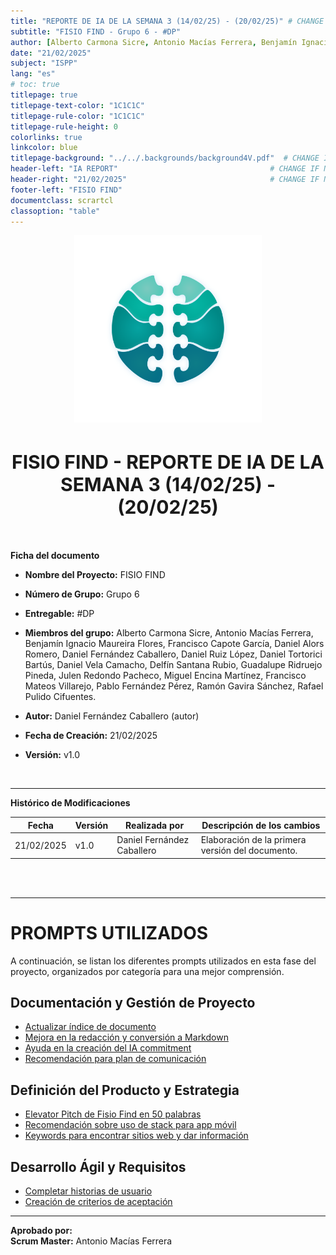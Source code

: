 ```yaml
---
title: "REPORTE DE IA DE LA SEMANA 3 (14/02/25) - (20/02/25)" # CHANGE IF NEEDED
subtitle: "FISIO FIND - Grupo 6 - #DP"
author: [Alberto Carmona Sicre, Antonio Macías Ferrera, Benjamín Ignacio Maureira Flores, Francisco Capote García, Daniel Alors Romero, Daniel Fernández Caballero, Daniel Ruiz López, Daniel Tortorici Bartús, Daniel Vela Camacho, Delfín Santana Rubio, Guadalupe Ridruejo Pineda, Julen Redondo Pacheco, Miguel Encina Martínez, Francisco Mateos Villarejo, Pablo Fernández Pérez, Ramón Gavira Sánchez, Rafael Pulido Cifuentes]                                                # CHANGE IF NEEDED
date: "21/02/2025"
subject: "ISPP"
lang: "es"
# toc: true
titlepage: true
titlepage-text-color: "1C1C1C"
titlepage-rule-color: "1C1C1C"
titlepage-rule-height: 0
colorlinks: true
linkcolor: blue
titlepage-background: "../../.backgrounds/background4V.pdf"  # CHANGE IF NEEDED
header-left: "IA REPORT"                                  # CHANGE IF NEEDED
header-right: "21/02/2025"                                # CHANGE IF NEEDED
footer-left: "FISIO FIND"
documentclass: scrartcl
classoption: "table"
---
```


<!-- COMMENT THIS WHEN EXPORTING TO PDF -->
<p align="center">
  <img src="../../.img/Logo_FisioFind_Verde_sin_fondo.PNG" alt="Logo FisioFind" width="300" />
</p>

<h1 align="center" style="font-size: 30px; font-weight: bold;">
  FISIO FIND - REPORTE DE IA DE LA SEMANA 3 (14/02/25) - (20/02/25)
</h1>
<!-- COMMENT WHEN EXPORTING TO PDF -->

<br>

**Ficha del documento**

- **Nombre del Proyecto:** FISIO FIND

- **Número de Grupo:** Grupo 6

- **Entregable:** #DP

- **Miembros del grupo:** Alberto Carmona Sicre, Antonio Macías Ferrera, Benjamín Ignacio Maureira Flores, Francisco Capote García, Daniel Alors Romero, Daniel Fernández Caballero, Daniel Ruiz López, Daniel Tortorici Bartús, Daniel Vela Camacho, Delfín Santana Rubio, Guadalupe Ridruejo Pineda, Julen Redondo Pacheco, Miguel Encina Martínez, Francisco Mateos Villarejo, Pablo Fernández Pérez, Ramón Gavira Sánchez, Rafael Pulido Cifuentes.

- **Autor:** Daniel Fernández Caballero (autor)

- **Fecha de Creación:** 21/02/2025  

- **Versión:** v1.0

<br>

---

**Histórico de Modificaciones**

| Fecha      | Versión | Realizada por             | Descripción de los cambios                       |
| ---------- | ------- | ------------------------- | ------------------------------------------------ |
| 21/02/2025 | v1.0    | Daniel Fernández Caballero | Elaboración de la primera versión del documento. |

<br>

<!-- \newpage -->

<br>

---

# PROMPTS UTILIZADOS  

A continuación, se listan los diferentes prompts utilizados en esta fase del proyecto, organizados por categoría para una mejor comprensión.  

## **Documentación y Gestión de Proyecto**  
- [Actualizar índice de documento](https://chatgpt.com/share/67af87ef-6e20-8012-8fba-39fff71f858a)  
- [Mejora en la redacción y conversión a Markdown](https://chatgpt.com/share/67b76277-f7e4-8011-ba94-bb1b72f86ea7)  
- [Ayuda en la creación del IA commitment](https://chatgpt.com/share/67b36aad-2774-800f-8e94-09e3a95c21c2)  
- [Recomendación para plan de comunicación](https://chatgpt.com/share/67b48a98-8f5c-8000-901e-0254773ecd4a)  

## **Definición del Producto y Estrategia**  
- [Elevator Pitch de Fisio Find en 50 palabras](https://chatgpt.com/share/67b1b21c-9a20-8000-9d2d-d052cb5c2087)  
- [Recomendación sobre uso de stack para app móvil](https://chatgpt.com/share/67b1b731-0cb0-8011-8061-9879cc60a651)  
- [Keywords para encontrar sitios web y dar información](https://chatgpt.com/share/67ae1e42-1698-800f-8473-4cf8520bd076)  

## **Desarrollo Ágil y Requisitos**  
- [Completar historias de usuario](https://chatgpt.com/share/67b1e53a-8e6c-8000-8753-9d130368d912)  
- [Creación de criterios de aceptación](https://chatgpt.com/share/67b5bed1-0618-800f-aedf-41bbba30ceb5)  

---  

**Aprobado por:**  
**Scrum Master:** Antonio Macías Ferrera

